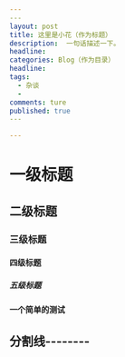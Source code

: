 ```yaml
---
​---
layout: post  
title: 这里是小花（作为标题）  
description:  一句话描述一下。
headline:     
categories: Blog（作为目录）  
headline:  
tags: 
  - 杂谈  
  -  
comments: ture  
published: true  
​---

---
```


# 一级标题

## 二级标题

### 三级标题

#### 四级标题

##### 五级标题

**一个简单的测试**

## 分割线--------

